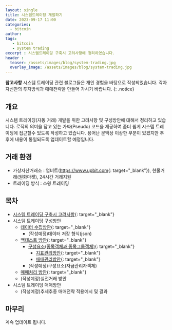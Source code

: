 ```yaml
---
layout: single
title: 시스템트레이딩 개발하기 
date: 2023-09-17 11:00
categories: 
  - bitcoin
author: 
tags: 
   - bitcoin
   - system trading
excerpt : 시스템트레이딩 구축시 고려사항에 정리하였습니다.
header :
  teaser: /assets/images/blog/system-trading.jpg
  overlay_image: /assets/images/blog/system-trading.jpg
---
```


**참고사항** 시스템 트레이딩 관련 블로그들은 개인 경험을 바탕으로 작성되었습니다. 각자 자신만의 투자방식과 매매전략을 만들어 가시기 바랍니다.
{: .notice} 

## 개요 

시스템 트레이딩(자동 거래) 개발을 위한 고려사항 및 구성방안에 대해서 정리하고 있습니다.
로직의 의미을 담고 있는 가짜(Pseudo) 코드을 제공하여 좀더 쉽게 시스템 트레이딩에 접근할수 있도록 작성하고 있습니다. 용어난 문맥상 이상한 부분이 있겠지만 추후에 내용이 통일되도록 업데이트할 예정입니다.

## 거래 환경 
 
 - 가상자산거래소 : 업비트(<https://www.upbit.com>{: target="_blank"}), 현물거래(원화마켓), 24시간 거래지원
 - 트레이딩 방식 : 스윙 트레이딩 

## 목차

- [시스템 트레이딩 구축시 고려사항](/blog/bitcoin/how-to-begin-system-trading/){: target="_blank"}
- 시스템 트레이딩 구성방안
  - [데이터 수집방안](/blog/bitcoin/how-to-collect-candle-data/){: target="_blank"}
    - (작성예정)데이터 저장 형식(json) 
  - [백테스트 방안](/blog/bitcoin/first-backtest-for-systemtrading/){: target="_blank"}
    - [구성요소(종목객체과 종목그룹객체)](/blog/bitcoin/how-create-stock-obj/){: target="_blank"} 
      - [지표관리방안](/blog/bitcoin/how-to-deal-with-indicator/){: target="_blank"} 
      - [매매관리방안](/blog/bitcoin/how-to-manage-trade/){: target="_blank"} 
    - (작성예정)구성요소(자금관리자객체)
  - [매매처리 방안](/blog/bitcoin/how-to-make-trading-logic/){: target="_blank"}
  - (작성예정)실전거래 방안
- 시스템 트레이딩 매매방안
  - (작성예정)추세추종 매매전략 적용예시 및 결과

## 마무리 
계속 업데이트 됩니다.